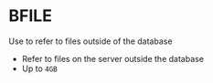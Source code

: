 # BFILE

Use to refer to files outside of the database

- Refer to files on the server outside the database
- Up to `4GB`
